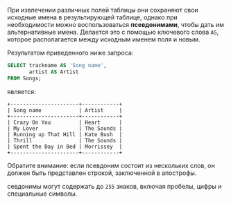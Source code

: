 
При извлечении различных полей таблицы они сохраняют свои исходные имена в результирующей таблице, однако при необходимости можно воспользоваться **псевдонимами**, чтобы дать им альтернативные имена. Делается это с помощью ключевого слова `AS`, которое располагается между исходным именем поля и новым.

Результатом приведенного ниже запроса:

```sql
SELECT trackname AS 'Song name',
       artist AS Artist
FROM Songs;
```

является:

```no-highlight
+----------------------+------------+
| Song name            | Artist     |
+----------------------+------------+
| Crazy On You         | Heart      |
| My Lover             | The Sounds |
| Running up That Hill | Kate Bush  |
| Thrill               | The Sounds |
| Spent the Day in Bed | Morrissey  |
+----------------------+------------+
```

Обратите внимание: если псевдоним состоит из нескольких слов, он должен быть представлен строкой, заключенной в апострофы.

севдонимы могут содержать до `255` знаков, включая пробелы, цифры и специальные символы.